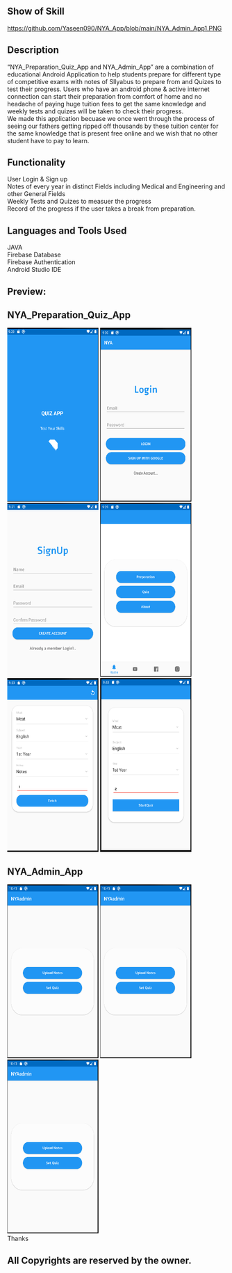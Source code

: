 ## Show of Skill
https://github.com/Yaseen090/NYA_App/blob/main/NYA_Admin_App1.PNG
## Description
“NYA_Preparation_Quiz_App and NYA_Admin_App” are a combination of educational Android Application to help students prepare for different type of competitive exams with notes of Sllyabus to prepare from and Quizes to test their progress. Users who have an android phone & active internet connection can start their preparation from comfort of home and no headache of paying huge tuition fees to get the same knowledge and weekly tests and quizes will be taken to check their progress. <br />
We made this application becuase we once went through the process of seeing our fathers getting ripped off thousands by these tuition center for the same knowledge that is present free online and we wish that no other student have to pay to learn. 

## Functionality
User Login & Sign up <br/>
Notes of every year in distinct Fields including Medical and Engineering and other General Fields <br/>
Weekly Tests and Quizes to measuer the progress<br/>
Record of the progress if the user takes a break from preparation.
## Languages and Tools Used
JAVA<br/>
Firebase Database <br/>
Firebase Authentication <br/>
Android Studio IDE <br/>

## Preview:
## NYA_Preparation_Quiz_App
<a><img src="https://github.com/Yaseen090/NYA_App/blob/main/NYA_Preparation_Quiz_App1.PNG" width="210" height="400"></a>
<a><img src="https://github.com/Yaseen090/NYA_App/blob/main/NYA_Preparation_Quiz_App2.PNG" width="210" height="400"></a>
<a><img src="https://github.com/Yaseen090/NYA_App/blob/main/NYA_Preparation_Quiz_App3.PNG" width="210" height="400"></a>
<a><img src="https://github.com/Yaseen090/NYA_App/blob/main/NYA_Preparation_Quiz_App4.PNG" width="210" height="400"></a>
<a><img src="https://github.com/Yaseen090/NYA_App/blob/main/NYA_Preparation_Quiz_App5.PNG" width="210" height="400"></a>
<a><img src="https://github.com/Yaseen090/NYA_App/blob/main/NYA_Preparation_Quiz_App6.PNG" width="210" height="400"></a>
## NYA_Admin_App
<a><img src="https://github.com/Yaseen090/NYA_App/blob/main/NYA_Admin_App1.PNG" width="210" height="400"></a>
<a><img src="https://github.com/Yaseen090/NYA_App/blob/main/NYA_Admin_App1.PNG" width="210" height="400"></a>
<a><img src="https://github.com/Yaseen090/NYA_App/blob/main/NYA_Admin_App1.PNG" width="210" height="400"></a>
 <br/>
Thanks
## All Copyrights are reserved by the owner.
